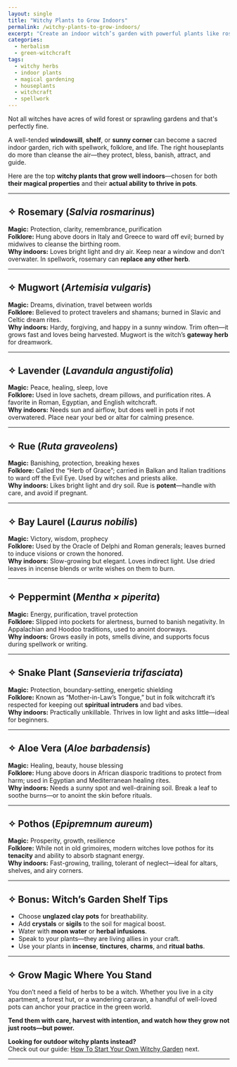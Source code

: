 ```yaml
---
layout: single
title: "Witchy Plants to Grow Indoors"
permalink: /witchy-plants-to-grow-indoors/
excerpt: "Create an indoor witch’s garden with powerful plants like rosemary, mugwort, lavender, and rue. Learn which herbs and houseplants are both magical and practical for your sacred space."
categories:
  - herbalism
  - green-witchcraft
tags:
  - witchy herbs
  - indoor plants
  - magical gardening
  - houseplants
  - witchcraft
  - spellwork
---
```


Not all witches have acres of wild forest or sprawling gardens and that's perfectly fine. 

A well-tended **windowsill**, **shelf**, or **sunny corner** can become a sacred indoor garden, rich with spellwork, folklore, and life. The right houseplants do more than cleanse the air—they protect, bless, banish, attract, and guide.

Here are the top **witchy plants that grow well indoors**—chosen for both **their magical properties** and their **actual ability to thrive in pots**.

---

## ✧ Rosemary (_Salvia rosmarinus_)

**Magic:** Protection, clarity, remembrance, purification  
**Folklore:** Hung above doors in Italy and Greece to ward off evil; burned by midwives to cleanse the birthing room.  
**Why indoors:** Loves bright light and dry air. Keep near a window and don’t overwater. In spellwork, rosemary can **replace any other herb**.

---

## ✧ Mugwort (_Artemisia vulgaris_)

**Magic:** Dreams, divination, travel between worlds  
**Folklore:** Believed to protect travelers and shamans; burned in Slavic and Celtic dream rites.  
**Why indoors:** Hardy, forgiving, and happy in a sunny window. Trim often—it grows fast and loves being harvested. Mugwort is the witch’s **gateway herb** for dreamwork.

---

## ✧ Lavender (_Lavandula angustifolia_)

**Magic:** Peace, healing, sleep, love  
**Folklore:** Used in love sachets, dream pillows, and purification rites. A favorite in Roman, Egyptian, and English witchcraft.  
**Why indoors:** Needs sun and airflow, but does well in pots if not overwatered. Place near your bed or altar for calming presence.

---

## ✧ Rue (_Ruta graveolens_)

**Magic:** Banishing, protection, breaking hexes  
**Folklore:** Called the “Herb of Grace”; carried in Balkan and Italian traditions to ward off the Evil Eye. Used by witches and priests alike.  
**Why indoors:** Likes bright light and dry soil. Rue is **potent**—handle with care, and avoid if pregnant.

---

## ✧ Bay Laurel (_Laurus nobilis_)

**Magic:** Victory, wisdom, prophecy  
**Folklore:** Used by the Oracle of Delphi and Roman generals; leaves burned to induce visions or crown the honored.  
**Why indoors:** Slow-growing but elegant. Loves indirect light. Use dried leaves in incense blends or write wishes on them to burn.

---

## ✧ Peppermint (_Mentha × piperita_)

**Magic:** Energy, purification, travel protection  
**Folklore:** Slipped into pockets for alertness, burned to banish negativity. In Appalachian and Hoodoo traditions, used to anoint doorways.  
**Why indoors:** Grows easily in pots, smells divine, and supports focus during spellwork or writing.

---

## ✧ Snake Plant (_Sansevieria trifasciata_)

**Magic:** Protection, boundary-setting, energetic shielding  
**Folklore:** Known as “Mother-in-Law’s Tongue,” but in folk witchcraft it’s respected for keeping out **spiritual intruders** and bad vibes.  
**Why indoors:** Practically unkillable. Thrives in low light and asks little—ideal for beginners.

---

## ✧ Aloe Vera (_Aloe barbadensis_)

**Magic:** Healing, beauty, house blessing  
**Folklore:** Hung above doors in African diasporic traditions to protect from harm; used in Egyptian and Mediterranean healing rites.  
**Why indoors:** Needs a sunny spot and well-draining soil. Break a leaf to soothe burns—or to anoint the skin before rituals.

---

## ✧ Pothos (_Epipremnum aureum_)

**Magic:** Prosperity, growth, resilience  
**Folklore:** While not in old grimoires, modern witches love pothos for its **tenacity** and ability to absorb stagnant energy.  
**Why indoors:** Fast-growing, trailing, tolerant of neglect—ideal for altars, shelves, and airy corners.

---

## ✧ Bonus: Witch’s Garden Shelf Tips

- Choose **unglazed clay pots** for breathability.
- Add **crystals** or **sigils** to the soil for magical boost.
- Water with **moon water** or **herbal infusions**.
- Speak to your plants—they are living allies in your craft.
- Use your plants in **incense**, **tinctures**, **charms**, and **ritual baths**.

---

## ✧ Grow Magic Where You Stand

You don’t need a field of herbs to be a witch. Whether you live in a city apartment, a forest hut, or a wandering caravan, a handful of well-loved pots can anchor your practice in the green world.

**Tend them with care, harvest with intention, and watch how they grow not just roots—but power.**

**Looking for outdoor witchy plants instead?**  
Check out our guide: [How To Start Your Own Witchy Garden](/witch-garden/) next.

---

